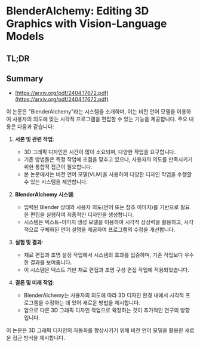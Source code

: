 # BlenderAlchemy: Editing 3D Graphics with Vision-Language Models
## TL;DR
## Summary
- [https://arxiv.org/pdf/2404.17672.pdf](https://arxiv.org/pdf/2404.17672.pdf)

이 논문은 "BlenderAlchemy"라는 시스템을 소개하며, 이는 비전 언어 모델을 이용하여 사용자의 의도에 맞는 시각적 프로그램을 편집할 수 있는 기능을 제공합니다. 주요 내용은 다음과 같습니다:

1. **서론 및 관련 작업**:
   - 3D 그래픽 디자인은 시간이 많이 소요되며, 다양한 작업을 요구합니다.
   - 기존 방법들은 특정 작업에 초점을 맞추고 있으나, 사용자의 의도를 만족시키기 위한 통합적 접근이 필요합니다.
   - 본 논문에서는 비전 언어 모델(VLM)을 사용하여 다양한 디자인 작업을 수행할 수 있는 시스템을 제안합니다.

2. **BlenderAlchemy 시스템**:
   - 입력된 Blender 상태와 사용자 의도(언어 또는 참조 이미지)를 기반으로 필요한 편집을 실행하여 최종적인 디자인을 생성합니다.
   - 시스템은 텍스트-이미지 생성 모델을 이용하여 시각적 상상력을 활용하고, 시각적으로 구체화된 언어 설명을 제공하여 프로그램의 수정을 개선합니다.

3. **실험 및 결과**:
   - 재료 편집과 조명 설정 작업에서 시스템의 효과를 입증하며, 기존 작업보다 우수한 결과를 보여줍니다.
   - 이 시스템은 텍스트 기반 재료 편집과 조명 구성 편집 작업에 적용되었습니다.

4. **결론 및 미래 작업**:
   - BlenderAlchemy는 사용자의 의도에 따라 3D 디자인 환경 내에서 시각적 프로그램을 수정하는 데 있어 새로운 방법을 제시합니다.
   - 앞으로 다른 3D 그래픽 디자인 작업으로 확장하는 것이 추가적인 연구의 방향입니다.

이 논문은 3D 그래픽 디자인의 자동화를 향상시키기 위해 비전 언어 모델을 활용한 새로운 접근 방식을 제시합니다.